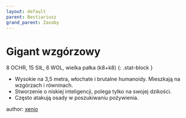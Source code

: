 ```yaml
---
layout: default
parent: Bestiariusz
grand_parent: Zasoby
---
```

# Gigant wzgórzowy

8 OCHR, 15 SIŁ, 6 WOL, wielka pałka (k8+k8)
{: .stat-block }

- Wysokie na 3,5 metra, włochate i brutalne humanoidy. Mieszkają na wzgórzach i równinach.  
- Stworzenie o niskiej inteligencji, polega tylko na swojej dzikości.  
- Często atakują osady w poszukiwaniu pożywienia.  

author: [xenio](https://xenioinabottle.blogspot.com)
